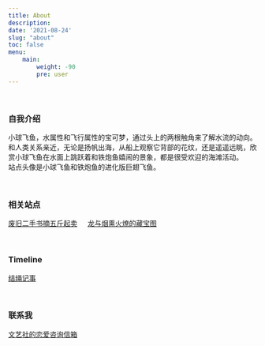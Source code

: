 ```yaml
---
title: About
description: 
date: '2021-08-24'
slug: "about"
toc: false
menu:
    main: 
        weight: -90
        pre: user
---
```


<style>
.article-header {
    display: none;
  }
.article-footer {
    display: none;
  }
</style>
<br>

### 自我介绍

小球飞鱼，水属性和飞行属性的宝可梦，通过头上的两根触角来了解水流的动向。和人类关系亲近，无论是扬帆出海，从船上观察它背部的花纹，还是遥遥远眺，欣赏小球飞鱼在水面上跳跃着和铁炮鱼嬉闹的景象，都是很受欢迎的海滩活动。   
站点头像是小球飞鱼和铁炮鱼的进化版巨翅飞鱼。

<br>

### 相关站点
[废旧二手书摘五斤起卖](https://ink.mantyke.icu/)&ensp;&ensp;&ensp;[龙与烟熏火燎的藏宝图](https://archive.mantyke.icu/)

<br>

### Timeline

[结绳记事](https://mantyke.icu/timeline)

<br>

### 联系我
[文艺社的恋爱咨询信箱](https://box.n3ko.co/_/Mantyke)

<br>